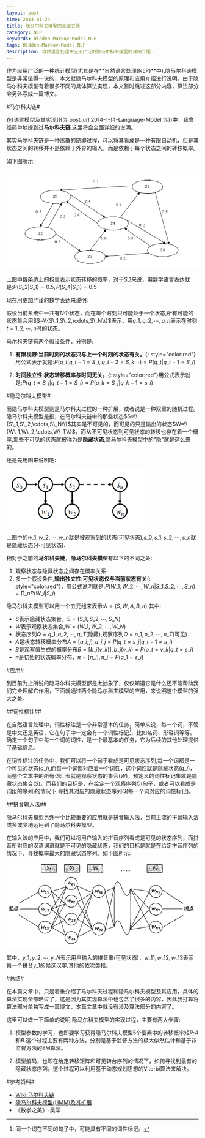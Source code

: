 ```yaml
---
layout: post
time: 2014-01-24
title: 隐马尔科夫模型的来龙去脉
category: NLP
keywords: Hidden-Markov-Model,NLP
tags: Hidden-Markov-Model,NLP
description: 自然语言处理中应用广泛的隐马尔科夫模型的详细介绍.
---
```


作为应用广泛的一种统计模型(尤其是在**自然语言处理(NLP)**中),隐马尔科夫模型是非常值得一说的，本文就隐马尔科夫模型的原理和应用介绍进行说明。由于隐马尔科夫模型有着很多不同的具体算法实现，本文暂时跳过这部分内容，算法部分会另外写成一篇博文。

#马尔科夫链#

在[语言模型及其实现]({% post_url 2014-1-14-Language-Model  %})中，我曾经简单地提到过**马尔科夫链**,这里将会全面详细的说明。

其实马尔科夫链是一种离散的随即过程，可以将其看成是一种[有限自动机](http://zh.wikipedia.org/wiki/%E9%A9%AC%E5%B0%94%E7%A7%91%E5%A4%AB%E9%93%BE)，但是其状态之间的转移并不是依赖于外界的输入，而是依赖于每个状态之间的转移概率。

如下图所示:

![](/assets/image/posts/2014-1-24-Hidden-Markov-Model-0.png)

上图中每条边上的权重表示状态转移的概率，对于$S\_1$来说，用数学语言表达就是:$P(S\_2\vert S\_1)=0.5,P(S\_4\vert S\_1)=0.5$

现在用更加严谨的数学表达来说明:

假设当前系统中一共有$N$个状态，而在每个时刻只可能处于一个状态,所有可能的状态集合用$S=\\{S\_1,S\_2,\cdots,S\_N\\}$表示，用$q\_1,q\_2,\cdots,q\_n$表示在时刻$t=1,2,\cdots,n$时的状态。

马尔科夫链有两个假设条件，分别是:

1. **有限视野**:**当前时刻的状态只与上一个时刻的状态有关。**{: style="color:red"}用公式表示就是:$P(q\_t\vert q\_{t-1}=S\_i,q\_{t-2}=S\_k\cdots)=P(q\_t\vert q\_{t-1}=S\_i)$

2. **时间独立性**:**状态转移概率与时间无关。**{: style="color:red"}用公式表示就是:$P(q\_t=S\_j\vert q\_{t-1}=S\_i)=P(q\_k=S\_j\vert q\_{k-1}=s\_i)$


#隐马尔科夫模型#

而隐马尔科夫模型则是马尔科夫过程的一种扩展，或者说是一种双重的随机过程。隐马尔科夫模型是指，在马尔科夫链中的那些状态$S=\\{S\_1,S\_2,\cdots,S\_N\\}$其实是不可见的，而可见的只是输出的状态$W=\\{W\_1,W\_2,\cdots,W\_T\\}$，而从不可见状态到可见状态的转移也存在着一个概率,那些不可见的状态就被称为是**隐藏状态**,隐马尔科夫模型中的"隐"就是这么来的。

还是先用图来说明吧:

![](/assets/image/posts/2014-1-24-Hidden-Markov-Model-1.png)

上图中的$w\_1,w\_2,\cdots,w\_n$就是被观察到的状态(可见状态),$s\_0,s\_1,s\_2,\cdots,s\_n$就是隐藏状态(不可见状态).

相对于之前的**马尔科夫链**，**隐马尔科夫模型**有以下的不同之处:

1. 观察状态与隐藏状态之间存在概率关系
2. 多一个假设条件,**输出独立性**:**可见状态仅与当前状态有关**{: style="color:red"}，用公式说明就是:$P(W\_1,W\_2,\cdots,W\_n\vert S\_1.S\_2,\cdots,S\_n)=\prod\limits\_{n}P(W\_i\vert S\_i)$

隐马尔科夫模型可以用一个五元组来表示:$\lambda=(S,W,A,B,\pi)$,其中:

- $S$表示隐藏状态集合，$S=(S\_1,S\_2,\cdots,S\_N)$
- $W$表示观察状态集合,$W=(W\_1,W\_2,\cdots,W\_N)$
- 状态序列$Q=q\_1,q\_2,\cdots,q\_T$(隐藏),观察序列$O=o\_1,o\_2,\cdots,o\_T$(可见)
- $A$是状态转移概率分布$A=[a\_{i,j}],a\_{i,j}=P(q\_t=s\_j\vert q\_{t-1}=s\_i)$
- $B$是观察值生成的概率分布$B=[b\_j(v\_k)],b\_j(v\_k)=P(o\_t=v\_k\vert q\_t=s\_i)$
- $\pi$是初始的状态概率分布，$\pi=[\pi\_i],\pi\_i=P(q\_1=s\_i)$



#应用#

到目前为止所说的隐马尔科夫模型都是太抽象了，仅仅知道它是什么还不能帮助我们完全理解它作用，下面就通过两个隐马尔科夫模型的应用，来说明这个模型的强大之处。

##词性标注##

在自然语言处理中，词性标注是一个非常基本的任务，简单来说，每一个词，不管是中文还是英语，它在句子中一定会有一个词性标记[^1]，比如名词、形容词等等。确定一个句子中每一个词的词性，是一个最基本的任务，它为后续的其他处理提供了基础信息。

在词性标注的任务中，我们可以将一个句子看成是可见状态序列,每一个词都是一个可见的状态($o\_i$),而每一个词都对应着一个词性，这个词性就是隐藏状态($q\_i$)，而整个文本中的所有词汇表就是观察状态的集合($W$)，预定义的词性标记集就是隐藏状态集合($S$)。而我们的目标是，在给定一个观察序列$O$(句子，或者可以看成是词组的序列)的情况下,寻找其对应的隐藏状态序列$Q$(每一个词对应的词性标记)。

##拼音输入法##

隐马尔科夫模型另外一个比较重要的应用就是拼音输入法，目前主流的拼音输入法或多或少地运用到了隐马尔科夫模型。

在输入法的应用中，我们可以将用户输入的拼音序列看成是可见的状态序列，而拼音所对应的汉语词语就是不可见的隐藏状态，我们的目标是就是在给定拼音序列的情况下，寻找概率最大的隐藏状态序列。如下图所示:

![](/assets/image/posts/2014-1-24-Hidden-Markov-Model-2.png)

其中，$y\_1,y\_2,\cdots,y\_N$表示用户输入的拼音串(可见状态)，$w\_{11},w\_{12},w\_{13}$表示第一个拼音$y\_1$的候选汉字,其他的依次类推。

#总结#

在本篇文章中，只是着重介绍了马尔科夫过程和隐马尔科夫模型及其应用，具体的算法实现全部略过了，这是因为其实现算法中也包含了很多的内容，因此我打算将算法部分单独写成一篇博文，本篇文章中就没有涉及算法部分的内容了。

这里可以做一下简单的说明,隐马尔科夫模型的实现过程，主要有两大步骤:

1. 模型参数的学习，也即要学习获得隐马尔科夫模型5个要素中的转移概率矩阵$A$和$B$.这个过程主要有两种方法，分别是基于监督方法的极大似然估计和基于非监督方法的EM算法。

2. 模型解码，也即在给定转移矩阵和可见转台序列的情况下，如何寻找到最有的隐藏状态序列，这个过程可以利用基于动态规划思想的Viterbi算法来解决。


#参考资料#

- [Wiki:马尔科夫链](http://zh.wikipedia.org/wiki/%E9%A9%AC%E5%B0%94%E7%A7%91%E5%A4%AB%E9%93%BE)
- [隐马尔科夫模型(HMM)及其扩展](http://blog.csdn.net/stdcoutzyx/article/details/8522078)
- 《数学之美》-吴军

[^1]: 同一个词在不同的句子中，可能具有不同的词性标记。
